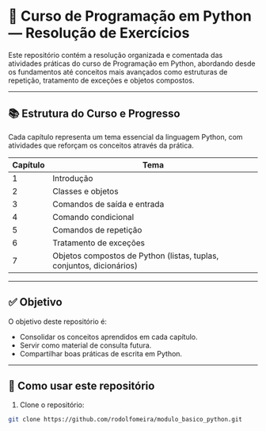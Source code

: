 # 🐍 Curso de Programação em Python — Resolução de Exercícios

Este repositório contém a resolução organizada e comentada das atividades práticas do curso de Programação em Python, abordando desde os fundamentos até conceitos mais avançados como estruturas de repetição, tratamento de exceções e objetos compostos.

---

## 📚 Estrutura do Curso e Progresso

Cada capítulo representa um tema essencial da linguagem Python, com atividades que reforçam os conceitos através da prática.

| Capítulo | Tema                                                                  
|----------|-----------------------------------------------------------------------
| 1        | Introdução                                                            
| 2        | Classes e objetos                                                    
| 3        | Comandos de saída e entrada                                          
| 4        | Comando condicional                                                   
| 5        | Comandos de repetição                                                 
| 6        | Tratamento de exceções                                                
| 7        | Objetos compostos de Python (listas, tuplas, conjuntos, dicionários) 

---

## ✅ Objetivo

O objetivo deste repositório é:

- Consolidar os conceitos aprendidos em cada capítulo.
- Servir como material de consulta futura.
- Compartilhar boas práticas de escrita em Python.

---

## 🚀 Como usar este repositório

1. Clone o repositório:

```bash
git clone https://github.com/rodolfomeira/modulo_basico_python.git
